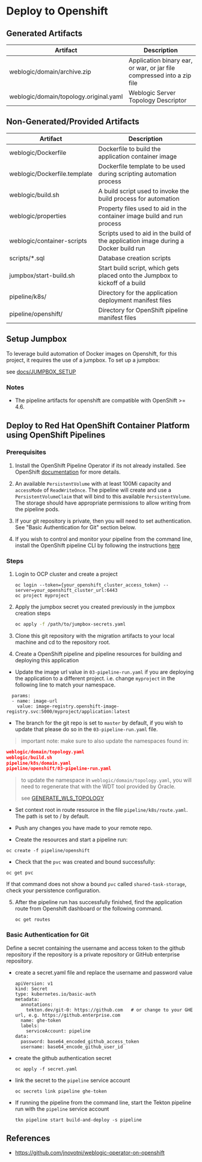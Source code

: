 # Deploy to Openshift

## Generated Artifacts
| Artifact                               | Description                                                             |
|----------------------------------------|-------------------------------------------------------------------------|
| weblogic/domain/archive.zip            | Application binary ear, or war, or jar file compressed into a zip file  |
| weblogic/domain/topology.original.yaml | Weblogic Server Topology Descriptor                                     |

## Non-Generated/Provided Artifacts
| Artifact                     | Description                                         |
|------------------------------|-----------------------------------------------------|
| weblogic/Dockerfile          | Dockerfile to build the application container image |
| weblogic/Dockerfile.template | Dockerfile template to be used during scripting automation process |
| weblogic/build.sh            | A build script used to invoke the build process for automation |
| weblogic/properties          | Property files used to aid in the container image build and run process |
| weblogic/container-scripts   | Scripts used to aid in the build of the application image during a Docker build run |
| scripts/*.sql                | Database creation scripts |
| jumpbox/start-build.sh       | Start build script, which gets placed onto the Jumpbox to kickoff of a build |
| pipeline/k8s/ | Directory for the application deployment manifest files |
| pipeline/openshift/ | Directory for OpenShift pipeline manifest files |

## Setup Jumpbox

To leverage build automation of Docker images on Openshift, for this project, it requires the use of a jumpbox. To set up a jumpbox: 

see [docs/JUMPBOX_SETUP](../docs/JUMPBOX_SETUP.md)

### Notes
- The pipeline artifacts for openshift are compatible with OpenShift >= 4.6.

## Deploy to Red Hat OpenShift Container Platform using OpenShift Pipelines

### Prerequisites
1. Install the OpenShift Pipeline Operator if its not already installed. See OpenShift [documentation](https://docs.openshift.com/container-platform/4.6/pipelines/installing-pipelines.html) for more details.

2. An available `PersistentVolume` with at least 100Mi capacity and `accessMode` of `ReadWriteOnce`. The pipeline will create and use a `PersistentVolumeClaim` that will bind to this available `PersistentVolume`.
   The storage should have appropriate permissions to allow writing from the pipeline pods.

3. If your git repository is private, then you will need to set authentication. See "Basic Authentication for Git" section below.

4. If you wish to control and monitor your pipeline from the command line, install the OpenShift pipeline CLI by following the instructions [here](https://github.com/tektoncd/cli)

### Steps

1. Login to OCP cluster and create a project
   ```
   oc login --token={your_openshift_cluster_access_token} --server=your_openshift_cluster_url:6443
   oc project myproject
   ```

2. Apply the jumpbox secret you created previously in the jumpbox creation steps
   ```bash
   oc apply -f /path/to/jumpbox-secrets.yaml
   ```

3. Clone this git repository with the migration artifacts to your local machine and cd to the repository root.

4. Create a OpenShift pipeline and pipeline resources for building and deploying this application

  - Update the image url value in `03-pipeline-run.yaml` if you are deploying the application to a
    different project. i.e. change `myproject` in the following line to match your namespace.
   ```
     params:
     - name: image-url
       value: image-registry.openshift-image-registry.svc:5000/myproject/application:latest
   ```
  - The branch for the git repo is set to `master` by default, if you wish to update that please do so in the `03-pipeline-run.yaml` file.

> important note: make sure to also update the namespaces found in:
```json
weblogic/domain/topology.yaml
weblogic/build.sh
pipeline/k8s/domain.yaml
pipeline/openshift/03-pipeline-run.yaml
```
> to update the namespace in `weblogic/domain/topology.yaml`, you will need to regenerate that with the WDT tool provided by Oracle. 
> 
> see [GENERATE_WLS_TOPOLOGY](../docs/GENERATE_WLS_TOPOLOGY.md)

  - Set context root in route resource in the file `pipeline/k8s/route.yaml`. The path is set to / by default.

  - Push any changes you have made to your remote repo.

  - Create the resources and start a pipeline run:
   ```
   oc create -f pipeline/openshift
   ```
  - Check that the `pvc` was created and bound successfully:
   ```
   oc get pvc
   ```
   If that command does not show a bound `pvc` called `shared-task-storage`, check your persistence configuration.


5. After the pipeline run has successfully finished, find the application route from Openshift dashboard or the following command.

   ```
   oc get routes
   ```

### Basic Authentication for Git

Define a secret containing the username and access token to the github repository if the repository is a private repository or GitHub enterprise repository.

- create a secret.yaml file and replace the username and password value
  ```
  apiVersion: v1
  kind: Secret
  type: kubernetes.io/basic-auth
  metadata:
    annotations:
      tekton.dev/git-0: https://github.com   # or change to your GHE url, e.g. https://github.enterprise.com
    name: ghe-token
    labels:
      serviceAccount: pipeline
  data:
    password: base64_encoded_github_access_token
    username: base64_encode_github_user_id
  ```
- create the github authentication secret
  ```
  oc apply -f secret.yaml 
  ```
- link the secret to the `pipeline` service account
  ```
  oc secrets link pipeline ghe-token
  ```
- If running the pipeline from the command line, start the Tekton pipeline run with the `pipeline` service account
  ```
  tkn pipeline start build-and-deploy -s pipeline
  ```

## References

- https://github.com/jnovotni/weblogic-operator-on-openshift
